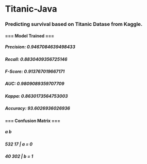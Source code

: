 # Titanic-Java
### Predicting survival based on Titanic Datase from Kaggle.

#### === Model Trained ===
##### Precision: 0.9467084639498433
##### Recall: 0.8830409356725146
##### F-Score: 0.913767019667171
##### AUC: 0.9809089359707709
##### Kappa: 0.8630173564753003
##### Accuracy: 93.6026936026936

#### === Confusion Matrix ===

#####   a   b   
##### 532  17 |   a = 0
#####  40 302 |   b = 1



